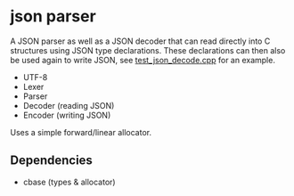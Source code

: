 # json parser

A JSON parser as well as a JSON decoder that can read directly into C structures using JSON type declarations.
These declarations can then also be used again to write JSON, see [test_json_decode.cpp](https://github.com/jurgen-kluft/xjson/blob/main/source/test/cpp/test_json_decode.cpp) for an example.

- UTF-8
- Lexer
- Parser
- Decoder (reading JSON)
- Encoder (writing JSON)

Uses a simple forward/linear allocator.

## Dependencies

- cbase (types & allocator)

